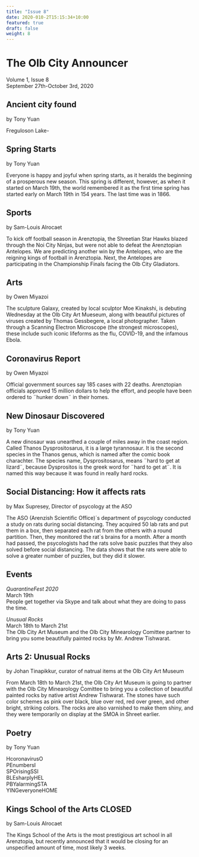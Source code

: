 ```yaml
---
title: "Issue 8"
date: 2020-010-2T15:15:34+10:00
featured: true
draft: false
weight: 8
---
```



# The Olb City Announcer
Volume 1, Issue 8  
September 27th-October 3rd, 2020

## Ancient city found
by Tony Yuan

Freguloson Lake-

## Spring Starts
by Tony Yuan

Everyone is happy and joyful when spring starts, as it heralds the beginning of a prosperous new season. This spring is different, however, as when it started on March 19th, the world remembered it as the first time spring has started early on March 19th in 154 years. The last time was in 1866.

## Sports 
by Sam-Louis Alrocaet

To kick off football season in Arenztopia, the Shreetian Star Hawks blazed through the Noi City Ninjas, but were not able to defeat the Arenztopian Antelopes. We are predicting another win by the Antelopes, who are the reigning kings of football in Arenztopia. Next, the Antelopes are participating in the Championship Finals facing the Olb City Gladiators.

## Arts
by Owen Miyazoi

The sculpture Galaxy, created by local sculptor Moe Kinakshi, is debuting Wednesday at the Olb City Art Mueseum, along with beautiful pictures of viruses created by Thomas Gessbegere, a local photographer. Taken through a Scanning Electron Microscope (the strongest microscopes), these include such iconic lifeforms as the flu, COVID-19, and the infamous Ebola.

## Coronavirus Report
by Owen Miyazoi

Official government sources say 185 cases with 22 deaths. Arenztopian officials approved 15 million dollars to help the effort, and people have been ordered to ¨hunker down¨ in their homes.

## New Dinosaur Discovered
by Tony Yuan

A new dinosaur was unearthed a couple of miles away in the coast region. Called Thanos Dysprositosarus, it is a large tyrannosaur. It is the second species in the Thanos genus, which is named after the comic book charachter. The species name, Dysprositosarus, means ¨hard to get at lizard¨, because Dysprositos is the greek word for ¨hard to get at¨. It is named this way because it was found in really hard rocks.

## Social Distancing: How it affects rats
by Max Supresey, Director of psycology at the ASO

The ASO (Arenzish Scientific Office)´s department of psycology conducted a study on rats during social distancing. They acquired 50 lab rats and put them in a box, then separated each rat from the others with a round partition. Then, they monitored the rat´s brains for a month. After a month had passed, the psycologists had the rats solve basic puzzles that they also solved before social distancing. The data shows that the rats were able to solve a greater number of puzzles, but they did it slower.

## Events

*QuarantineFest 2020*  
March 19th  
People get together via Skype and talk about what they are doing to pass the time.

*Unusual Rocks*  
March 18th to March 21st  
The Olb City Art Museum and the Olb City Minearology Comittee partner to bring you some beautifully painted rocks by Mr. Andrew Tishwarat.

## Arts 2: Unusual Rocks
by Johan Tinapikkur, curator of natrual items at the Olb City Art Museum

From March 18th to March 21st, the Olb City Art Museum is going to partner with the Olb City Minearology Comittee to bring you a collection of beautiful painted rocks by native artist Andrew Tishwarat. The stones have such color schemes as pink over black, blue over red, red over green, and other bright, striking colors. The rocks are also varnished to make them shiny, and they were temporarily on display at the SMOA in Shreet earlier.

## Poetry
by Tony Yuan

HcoronavirusO  
PEnumbersI  
SPOrisingSSI  
BLEsharplyHEL  
PBYalarmingSTA  
YINGeveryoneHOME

## Kings School of the Arts CLOSED
by Sam-Louis Alrocaet

The Kings School of the Arts is the most prestigious art school in all Arenztopia, but recently announced that it would be closing for an unspecified amount of time, most likely 3 weeks.
